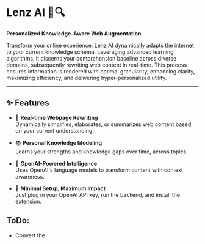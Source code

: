 # Lenz AI 🧠🔍

**Personalized Knowledge-Aware Web Augmentation**

Transform your online experience. Lenz AI dynamically adapts the internet to your current knowledge schema. Leveraging advanced learning algorithms, it discerns your comprehension baseline across diverse domains, subsequently rewriting web content in real-time. This process ensures information is rendered with optimal granularity, enhancing clarity, maximizing efficiency, and delivering hyper-personalized utility.

---

## ✨ Features

- 🔄 **Real-time Webpage Rewriting**  
  Dynamically simplifies, elaborates, or summarizes web content based on your current understanding.

- 📚 **Personal Knowledge Modeling**  
  Learns your strengths and knowledge gaps over time, across topics.

- 🧠 **OpenAI-Powered Intelligence**  
  Uses OpenAI's language models to transform content with context awareness.

- 🧩 **Minimal Setup, Maximum Impact**  
  Just plug in your OpenAI API key, run the backend, and install the extension.

## ToDo:

- Convert the 